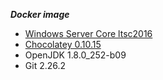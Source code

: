 ***Docker image***
- [Windows Server Core ltsc2016](https://hub.docker.com/_/microsoft-windows-servercore)
- [Chocolatey 0.10.15](https://chocolatey.org)
- OpenJDK 1.8.0_252-b09
- Git 2.26.2
